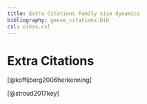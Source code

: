 ```yaml
---
title: Extra Citations Family size dynamics
bibliography: geese_citations.bib
csl: oikos.csl
---
```


# Extra Citations

[@koffijberg2006herkenning]

[@stroud2017key]
